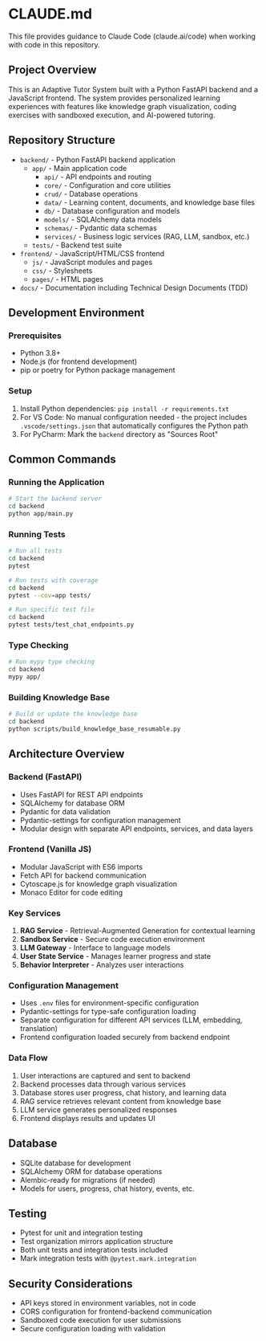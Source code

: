 # CLAUDE.md

This file provides guidance to Claude Code (claude.ai/code) when working with code in this repository.

## Project Overview

This is an Adaptive Tutor System built with a Python FastAPI backend and a JavaScript frontend. The system provides personalized learning experiences with features like knowledge graph visualization, coding exercises with sandboxed execution, and AI-powered tutoring.

## Repository Structure

- `backend/` - Python FastAPI backend application
  - `app/` - Main application code
    - `api/` - API endpoints and routing
    - `core/` - Configuration and core utilities
    - `crud/` - Database operations
    - `data/` - Learning content, documents, and knowledge base files
    - `db/` - Database configuration and models
    - `models/` - SQLAlchemy data models
    - `schemas/` - Pydantic data schemas
    - `services/` - Business logic services (RAG, LLM, sandbox, etc.)
  - `tests/` - Backend test suite
- `frontend/` - JavaScript/HTML/CSS frontend
  - `js/` - JavaScript modules and pages
  - `css/` - Stylesheets
  - `pages/` - HTML pages
- `docs/` - Documentation including Technical Design Documents (TDD)

## Development Environment

### Prerequisites
- Python 3.8+
- Node.js (for frontend development)
- pip or poetry for Python package management

### Setup
1. Install Python dependencies: `pip install -r requirements.txt`
2. For VS Code: No manual configuration needed - the project includes `.vscode/settings.json` that automatically configures the Python path
3. For PyCharm: Mark the `backend` directory as "Sources Root"

## Common Commands

### Running the Application
```bash
# Start the backend server
cd backend
python app/main.py
```

### Running Tests
```bash
# Run all tests
cd backend
pytest

# Run tests with coverage
cd backend
pytest --cov=app tests/

# Run specific test file
cd backend
pytest tests/test_chat_endpoints.py
```

### Type Checking
```bash
# Run mypy type checking
cd backend
mypy app/
```

### Building Knowledge Base
```bash
# Build or update the knowledge base
cd backend
python scripts/build_knowledge_base_resumable.py
```

## Architecture Overview

### Backend (FastAPI)
- Uses FastAPI for REST API endpoints
- SQLAlchemy for database ORM
- Pydantic for data validation
- Pydantic-settings for configuration management
- Modular design with separate API endpoints, services, and data layers

### Frontend (Vanilla JS)
- Modular JavaScript with ES6 imports
- Fetch API for backend communication
- Cytoscape.js for knowledge graph visualization
- Monaco Editor for code editing

### Key Services
1. **RAG Service** - Retrieval-Augmented Generation for contextual learning
2. **Sandbox Service** - Secure code execution environment
3. **LLM Gateway** - Interface to language models
4. **User State Service** - Manages learner progress and state
5. **Behavior Interpreter** - Analyzes user interactions

### Configuration Management
- Uses `.env` files for environment-specific configuration
- Pydantic-settings for type-safe configuration loading
- Separate configuration for different API services (LLM, embedding, translation)
- Frontend configuration loaded securely from backend endpoint

### Data Flow
1. User interactions are captured and sent to backend
2. Backend processes data through various services
3. Database stores user progress, chat history, and learning data
4. RAG service retrieves relevant content from knowledge base
5. LLM service generates personalized responses
6. Frontend displays results and updates UI

## Database
- SQLite database for development
- SQLAlchemy ORM for database operations
- Alembic-ready for migrations (if needed)
- Models for users, progress, chat history, events, etc.

## Testing
- Pytest for unit and integration testing
- Test organization mirrors application structure
- Both unit tests and integration tests included
- Mark integration tests with `@pytest.mark.integration`

## Security Considerations
- API keys stored in environment variables, not in code
- CORS configuration for frontend-backend communication
- Sandboxed code execution for user submissions
- Secure configuration loading with validation